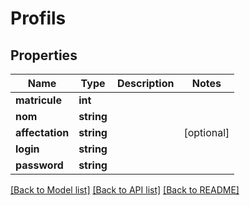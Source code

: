 # Profils

## Properties
Name | Type | Description | Notes
------------ | ------------- | ------------- | -------------
**matricule** | **int** |  | 
**nom** | **string** |  | 
**affectation** | **string** |  | [optional] 
**login** | **string** |  | 
**password** | **string** |  | 

[[Back to Model list]](../README.md#documentation-for-models) [[Back to API list]](../README.md#documentation-for-api-endpoints) [[Back to README]](../README.md)


